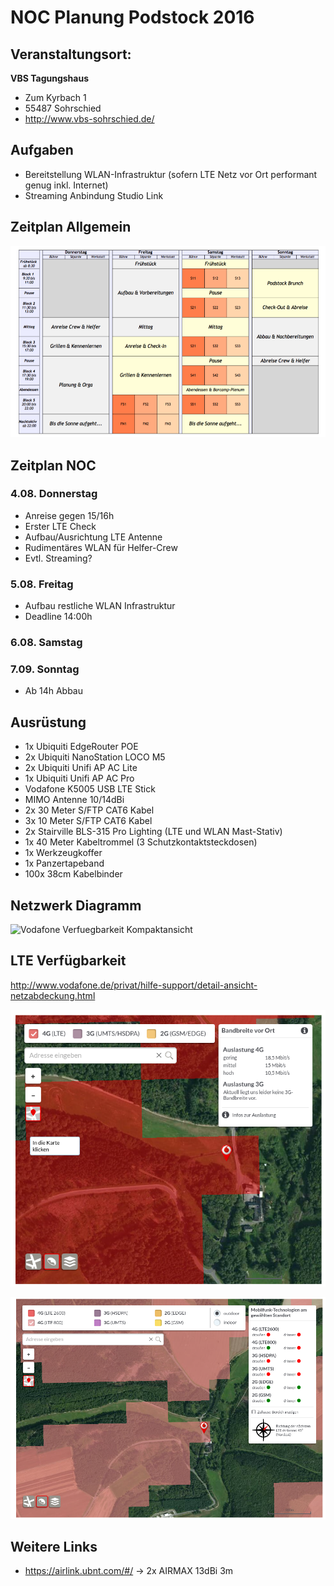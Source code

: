# NOC Planung Podstock 2016


## Veranstaltungsort: 

**VBS Tagungshaus**
- Zum Kyrbach 1
- 55487 Sohrschied
- http://www.vbs-sohrschied.de/

## Aufgaben
- Bereitstellung WLAN-Infrastruktur (sofern LTE Netz vor Ort performant genug inkl. Internet)
- Streaming Anbindung Studio Link

## Zeitplan Allgemein
![Zeitplan Podstock](/images/podstock-zeitplan.png)

## Zeitplan NOC
### 4.08. Donnerstag
- Anreise gegen 15/16h
- Erster LTE Check
- Aufbau/Ausrichtung LTE Antenne
- Rudimentäres WLAN für Helfer-Crew
- Evtl. Streaming?

### 5.08. Freitag
- Aufbau restliche WLAN Infrastruktur
- Deadline 14:00h

### 6.08. Samstag

### 7.09. Sonntag
- Ab 14h Abbau

## Ausrüstung

- 1x Ubiquiti EdgeRouter POE
- 2x Ubiquiti NanoStation LOCO M5
- 2x Ubiquiti Unifi AP AC Lite
- 1x Ubiquiti Unifi AP AC Pro
- Vodafone K5005 USB LTE Stick
- MIMO Antenne 10/14dBi
- 2x 30 Meter S/FTP CAT6 Kabel
- 3x 10 Meter S/FTP CAT6 Kabel
- 2x Stairville BLS-315 Pro Lighting (LTE und WLAN Mast-Stativ)
- 1x 40 Meter Kabeltrommel (3 Schutzkontaktsteckdosen)
- 1x Werkzeugkoffer
- 1x Panzertapeband
- 100x 38cm Kabelbinder

## Netzwerk Diagramm

![Vodafone Verfuegbarkeit Kompaktansicht](/images/netzwerk-diagramm.png)

## LTE Verfügbarkeit

http://www.vodafone.de/privat/hilfe-support/detail-ansicht-netzabdeckung.html

![Vodafone Verfuegbarkeit Kompaktansicht](/images/vodafone-verfuegbarkeit.png)

![Vodafone Verfuegbarkeit Detailansicht](/images/vodafone-verfuegbarkeit-detail.png)


## Weitere Links

- https://airlink.ubnt.com/#/ -> 2x AIRMAX 13dBi 3m

